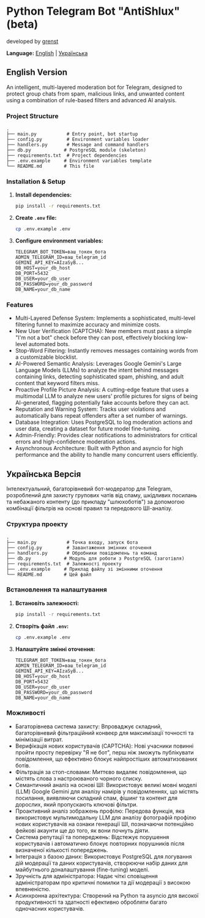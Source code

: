 # Python Telegram Bot "AntiShlux" (beta)
developed by [grenst](https://github.com/grenst)

**Language:** [English](#english-version) | [Українська](#ukrainian-version)

<a id="english-version"></a>
## English Version

An intelligent, multi-layered moderation bot for Telegram, designed to protect group chats from spam, malicious links, and unwanted content using a combination of rule-based filters and advanced AI analysis.

### Project Structure

```
.
├── main.py           # Entry point, bot startup
├── config.py         # Environment variables loader
├── handlers.py       # Message and command handlers
├── db.py            # PostgreSQL module (skeleton)
├── requirements.txt  # Project dependencies
├── .env.example     # Environment variables template
└── README.md        # This file
```

### Installation & Setup

1. **Install dependencies:**
   ```bash
   pip install -r requirements.txt
   ```

2. **Create `.env` file:**
   ```bash
   cp .env.example .env
   ```

3. **Configure environment variables:**
   ```
   TELEGRAM_BOT_TOKEN=ваш_токен_бота
   ADMIN_TELEGRAM_ID=ваш_telegram_id
   GEMINI_API_KEY=AIzaSyB...
   DB_HOST=your_db_host
   DB_PORT=5432
   DB_USER=your_db_user
   DB_PASSWORD=your_db_password
   DB_NAME=your_db_name
   ```

### Features

- Multi-Layered Defense System: Implements a sophisticated, multi-level filtering funnel to maximize accuracy and minimize costs.
- New User Verification (CAPTCHA): New members must pass a simple "I'm not a bot" check before they can post, effectively blocking low-level automated bots.   
- Stop-Word Filtering: Instantly removes messages containing words from a customizable blocklist.
- AI-Powered Semantic Analysis: Leverages Google Gemini's Large Language Models (LLMs) to analyze the intent behind messages containing links, detecting sophisticated spam, phishing, and adult content that keyword filters miss.   
- Proactive Profile Picture Analysis: A cutting-edge feature that uses a multimodal LLM to analyze new users' profile pictures for signs of being AI-generated, flagging potentially fake accounts before they can act.   
- Reputation and Warning System: Tracks user violations and automatically bans repeat offenders after a set number of warnings.   
- Database Integration: Uses PostgreSQL to log moderation actions and user data, creating a dataset for future model fine-tuning.
- Admin-Friendly: Provides clear notifications to administrators for critical errors and high-confidence moderation actions.
- Asynchronous Architecture: Built with Python and asyncio for high performance and the ability to handle many concurrent users efficiently.

<a id="ukrainian-version"></a>
## Українська Версія

Інтелектуальний, багаторівневий бот-модератор для Telegram, розроблений для захисту групових чатів від спаму, шкідливих посилань та небажаного контенту (до прикладу "шлюхоботів") за допомогою комбінації фільтрів на основі правил та передового ШІ-аналізу.

### Структура проекту

```
.
├── main.py           # Точка входу, запуск бота
├── config.py         # Завантаження змінних оточення
├── handlers.py       # Обробники повідомлень та команд
├── db.py            # Модуль для роботи з PostgreSQL (заготівля)
├── requirements.txt  # Залежності проекту
├── .env.example     # Приклад файлу зі змінними оточення
└── README.md        # Цей файл
```

### Встановлення та налаштування

1. **Встановіть залежності:**
   ```bash
   pip install -r requirements.txt
   ```

2. **Створіть файл `.env`:**
   ```bash
   cp .env.example .env
   ```

3. **Налаштуйте змінні оточення:**
   ```
   TELEGRAM_BOT_TOKEN=ваш_токен_бота
   ADMIN_TELEGRAM_ID=ваш_telegram_id
   GEMINI_API_KEY=AIzaSyB...
   DB_HOST=your_db_host
   DB_PORT=5432
   DB_USER=your_db_user
   DB_PASSWORD=your_db_password
   DB_NAME=your_db_name
   ```

### Можливості

- Багаторівнева система захисту: Впроваджує складний, багаторівневий фільтраційний конвеєр для максимізації точності та мінімізації витрат.
- Верифікація нових користувачів (CAPTCHA): Нові учасники повинні пройти просту перевірку "Я не бот", перш ніж зможуть публікувати повідомлення, що ефективно блокує найпростіших автоматизованих ботів.   
- Фільтрація за стоп-словами: Миттєво видаляє повідомлення, що містять слова з настроюваного чорного списку.
- Семантичний аналіз на основі ШІ: Використовує великі мовні моделі (LLM) Google Gemini для аналізу намірів у повідомленнях, що містять посилання, виявляючи складний спам, фішинг та контент для дорослих, який пропускають ключові фільтри.   
- Проактивний аналіз зображень профілю: Передова функція, яка використовує мультимодальну LLM для аналізу фотографій профілю нових користувачів на ознаки генерації ШІ, позначаючи потенційно фейкові акаунти ще до того, як вони почнуть діяти.   
- Система репутації та попереджень: Відстежує порушення користувачів і автоматично блокує повторних порушників після визначеної кількості попереджень.   
- Інтеграція з базою даних: Використовує PostgreSQL для логування дій модерації та даних користувачів, створюючи набір даних для майбутнього доналаштування (fine-tuning) моделі.
- Зручність для адміністратора: Надає чіткі сповіщення адміністраторам про критичні помилки та дії модерації з високою впевненістю.
- Асинхронна архітектура: Створений на Python та asyncio для високої продуктивності та здатності ефективно обробляти багато одночасних користувачів.
